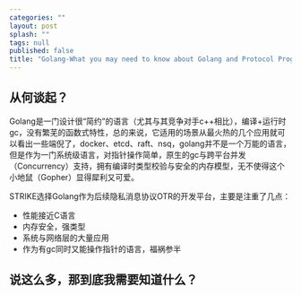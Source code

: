 ```yaml
---
categories: ""
layout: post
splash: ""
tags: null
published: false
title: "Golang-What you may need to know about Golang and Protocol Programming"
---
```


## 从何谈起？

Golang是一门设计很“简约”的语言（尤其与其竞争对手c++相比），编译+运行时gc，没有繁芜的函数式特性，总的来说，它适用的场景从最火热的几个应用就可以看出一些端倪了，docker、etcd、raft、nsq，golang并不是一个万能的语言，但是作为一门系统级语言，对指针操作简单，原生的gc与跨平台并发（Concurrency）支持，拥有编译时类型校验与安全的内存模型，无不使得这个小地鼠（Gopher）显得犀利又可爱。

STRIKE选择Golang作为后续隐私消息协议OTR的开发平台，主要是注重了几点：
- 性能接近C语言
- 内存安全，强类型
- 系统与网络层的大量应用
- 作为有gc同时又能操作指针的语言，福祸参半

## 说这么多，那到底我需要知道什么？

